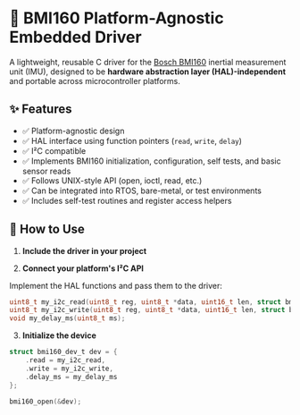 # 🎯 BMI160 Platform-Agnostic Embedded Driver

A lightweight, reusable C driver for the [Bosch BMI160](https://www.bosch-sensortec.com/products/motion-sensors/imus/bmi160/) inertial measurement unit (IMU), designed to be **hardware abstraction layer (HAL)-independent** and portable across microcontroller platforms.


## ✨ Features

- ✅ Platform-agnostic design
- ✅ HAL interface using function pointers (`read`, `write`, `delay`)
- ✅ I²C compatible
- ✅ Implements BMI160 initialization, configuration, self tests, and basic sensor reads
- ✅ Follows UNIX-style API (open, ioctl, read, etc.)
- ✅ Can be integrated into RTOS, bare-metal, or test environments
- ✅ Includes self-test routines and register access helpers


## 🚀 How to Use

1. **Include the driver in your project**


2. **Connect your platform's I²C API**

Implement the HAL functions and pass them to the driver:


```c
uint8_t my_i2c_read(uint8_t reg, uint8_t *data, uint16_t len, struct bmi160_dev_t *dev);
uint8_t my_i2c_write(uint8_t reg, uint8_t *data, uint16_t len, struct bmi160_dev_t *dev);
void my_delay_ms(uint8_t ms);
```

3. **Initialize the device**

```c
struct bmi160_dev_t dev = {
    .read = my_i2c_read,
    .write = my_i2c_write,
    .delay_ms = my_delay_ms
};

bmi160_open(&dev);
```